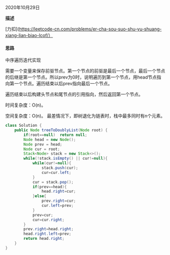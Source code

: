 2020年10月29日

**描述**

[力扣](https://leetcode-cn.com/problems/er-cha-sou-suo-shu-yu-shuang-xiang-lian-biao-lcof/）

#### 思路

中序遍历迭代实现

需要一个变量来保存前驱节点。第一个节点的前驱是最后一个节点，最后一个节点的后继是第一个节点。所以prev为0时，说明遍历到第一个节点，用head节点指向第一个节点。遍历结束以后prev指向最后一个节点。

遍历结束以后构建头节点和尾节点的引用指向，然后返回第一个节点。

时间复杂度：O(n)。

空间复杂度：O(n)。 最差情况下，即树退化为链表时，栈中最多同时有n个元素。

```java
class Solution {
    public Node treeToDoublyList(Node root) {
        if(root==null)  return null;
        Node head = new Node();
        Node prev = head;
        Node cur = root;
        Stack<Node> stack = new Stack<>();
        while(!stack.isEmpty() || cur!=null){
            while(cur!=null){
                stack.push(cur);
                cur=cur.left;
            }
            cur = stack.pop();
            if(prev==head){
                head.right=cur;
            }else{
                prev.right=cur;
                cur.left=prev;
            }
            prev=cur;
            cur=cur.right;
        }
        prev.right=head.right;
        head.right.left=prev;
        return head.right;
    }
}
```


